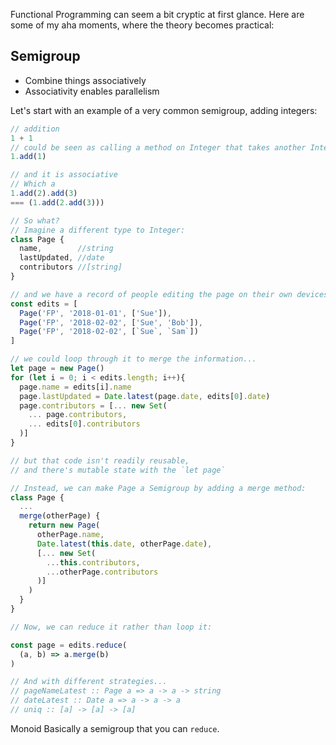 Functional Programming can seem a bit cryptic at first glance. Here are some of my aha moments, where the theory becomes practical:

## Semigroup
- Combine things associatively
- Associativity enables parallelism

Let's start with an example of a very common semigroup, adding integers:

```javascript
// addition
1 + 1
// could be seen as calling a method on Integer that takes another Integer
1.add(1)

// and it is associative
// Which a
1.add(2).add(3)
=== (1.add(2.add(3)))

// So what?
// Imagine a different type to Integer:
class Page {
  name,        //string
  lastUpdated, //date
  contributors //[string]
}

// and we have a record of people editing the page on their own devices
const edits = [
  Page('FP', '2018-01-01', ['Sue']),
  Page('FP', '2018-02-02', ['Sue', 'Bob']),
  Page('FP', '2018-02-02', [`Sue`, `Sam`])
]

// we could loop through it to merge the information...
let page = new Page()
for (let i = 0; i < edits.length; i++){
  page.name = edits[i].name
  page.lastUpdated = Date.latest(page.date, edits[0].date)
  page.contributors = [... new Set(
    ... page.contributors,
    ... edits[0].contributors
  )]
}

// but that code isn't readily reusable,
// and there's mutable state with the `let page`

// Instead, we can make Page a Semigroup by adding a merge method:
class Page {
  ...
  merge(otherPage) {
    return new Page(
      otherPage.name,
      Date.latest(this.date, otherPage.date),
      [... new Set(
        ...this.contributors,
        ...otherPage.contributors
      )]
    )
  }
}

// Now, we can reduce it rather than loop it:

const page = edits.reduce(
  (a, b) => a.merge(b)
)

// And with different strategies...
// pageNameLatest :: Page a => a -> a -> string
// dateLatest :: Date a => a -> a -> a
// uniq :: [a] -> [a] -> [a]
```

Monoid
Basically a semigroup that you can `reduce`. 

```javascript
```
<!--stackedit_data:
eyJoaXN0b3J5IjpbNTE5MDk2MjQxLDE5OTE0NTkxOTEsMjE2Mz
AzNjQ1LC0xMzU1NTM1OTEzLC00NTQ1MDg2MzJdfQ==
-->